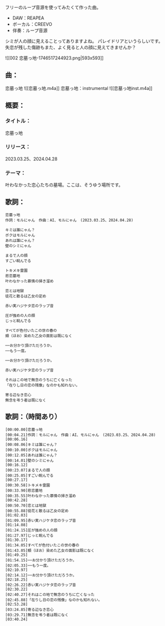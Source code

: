 フリーのループ音源を使ってみたくて作った曲。
- DAW：REAPEA
- ボーカル：CREEVO
- 伴奏：ループ音源

シミが人の顔に見えることってありますよね。
パレイドリアというらしいです。
失恋が残した傷跡もまた、よく見ると人の顔に見えてきませんか？

![[002 恋墓っ地-1746517244923.png|593x593]]

## 曲：
恋墓っ地
![[恋墓っ地.m4a]]
恋墓っ地：instrumental
![[恋墓っ地inst.m4a]]
## 概要：
### タイトル：
恋墓っ地
### リリース：
2023.03.25、2024.04.28
### テーマ：
叶わなかった恋心たちの墓場。ここは、そうゆう場所です。

## 歌詞：
```
恋墓っ地
作詞：モルにゃん　作曲：AI、モルにゃん　(2023.03.25、2024.04.28)

キミは誰にゃん？
ボクはモルにゃん
あれは誰にゃん？
壁のシミにゃん

まるで人の顔
すごい睨んでる

トキメキ霊園
悲恋墓地
叶わなかった慕情の掃き溜め

恋とは地獄
徒花と散るは乙女の定め

赤い実ハジケタ恋のラップ音

圧が強めの人の顔
じっと睨んでる

すべてが色付いたこの世の春の
頬（ほお）染めた乙女の面影は既になく

──お分かり頂けただろうか。
──もう一度。

──お分かり頂けただろうか。

赤い実ハジケタ恋のラップ音

それはこの地で無念のうちに亡くなった
「在りし日の恋の残像」なのかも知れない。

寄る辺なき恋心
無念を弔う者は既になく
```

## 歌詞：（時間あり）
```
[00:00.00]恋墓っ地  
[00:04.21]作詞：モルにゃん　作曲：AI、モルにゃん　(2023.03.25、2024.04.28)  
[00:06.16]  
[00:08.06]キミは誰にゃん？  
[00:10.00]ボクはモルにゃん  
[00:12.05]あれは誰にゃん？  
[00:14.01]壁のシミにゃん  
[00:16.12]  
[00:23.07]まるで人の顔  
[00:25.05]すごい睨んでる  
[00:27.17]  
[00:30.58]トキメキ霊園  
[00:33.90]悲恋墓地  
[00:35.55]叶わなかった慕情の掃き溜め  
[00:42.28]  
[00:50.70]恋とは地獄  
[00:55.88]徒花と散るは乙女の定め  
[01:02.03]  
[01:09.95]赤い実ハジケタ恋のラップ音  
[01:14.08]  
[01:24.15]圧が強めの人の顔  
[01:27.97]じっと睨んでる  
[01:30.17]  
[01:34.05]すべてが色付いたこの世の春の  
[01:43.05]頬（ほお）染めた乙女の面影は既になく  
[01:49.25]  
[01:54.15]──お分かり頂けただろうか。  
[02:05.33]──もう一度。  
[02:10.97]  
[02:14.12]──お分かり頂けただろうか。  
[02:18.25]  
[02:26.22]赤い実ハジケタ恋のラップ音  
[02:30.22]  
[02:40.27]それはこの地で無念のうちに亡くなった  
[02:45.88]「在りし日の恋の残像」なのかも知れない。  
[02:53.28]  
[03:24.85]寄る辺なき恋心  
[03:29.71]無念を弔う者は既になく  
[03:40.24]
```
